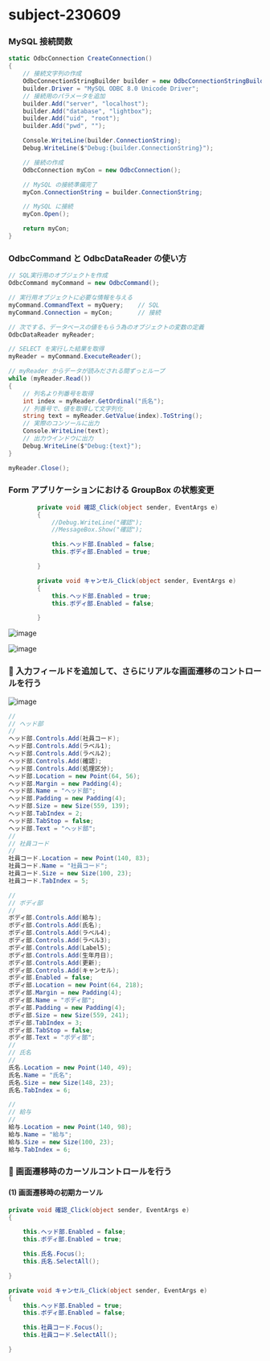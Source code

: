 # subject-230609

### MySQL 接続関数
```cs
static OdbcConnection CreateConnection()
{
    // 接続文字列の作成
    OdbcConnectionStringBuilder builder = new OdbcConnectionStringBuilder();
    builder.Driver = "MySQL ODBC 8.0 Unicode Driver";
    // 接続用のパラメータを追加
    builder.Add("server", "localhost");
    builder.Add("database", "lightbox");
    builder.Add("uid", "root");
    builder.Add("pwd", "");

    Console.WriteLine(builder.ConnectionString);
    Debug.WriteLine($"Debug:{builder.ConnectionString}");

    // 接続の作成
    OdbcConnection myCon = new OdbcConnection();

    // MySQL の接続準備完了
    myCon.ConnectionString = builder.ConnectionString;

    // MySQL に接続
    myCon.Open();

    return myCon;
}
```

### OdbcCommand と OdbcDataReader の使い方
```cs
// SQL実行用のオブジェクトを作成
OdbcCommand myCommand = new OdbcCommand();

// 実行用オブジェクトに必要な情報を与える
myCommand.CommandText = myQuery;    // SQL
myCommand.Connection = myCon;       // 接続

// 次でする、データベースの値をもらう為のオブジェクトの変数の定義
OdbcDataReader myReader;

// SELECT を実行した結果を取得
myReader = myCommand.ExecuteReader();

// myReader からデータが読みだされる間ずっとループ
while (myReader.Read())
{
    // 列名より列番号を取得
    int index = myReader.GetOrdinal("氏名");
    // 列番号で、値を取得して文字列化
    string text = myReader.GetValue(index).ToString();
    // 実際のコンソールに出力
    Console.WriteLine(text);
    // 出力ウインドウに出力
    Debug.WriteLine($"Debug:{text}");
}

myReader.Close();
```
### Form アプリケーションにおける GroupBox の状態変更
```cs
        private void 確認_Click(object sender, EventArgs e)
        {
            //Debug.WriteLine("確認");
            //MessageBox.Show("確認");

            this.ヘッド部.Enabled = false;
            this.ボディ部.Enabled = true;

        }

        private void キャンセル_Click(object sender, EventArgs e)
        {
            this.ヘッド部.Enabled = true;
            this.ボディ部.Enabled = false;

        }
```
![image](https://github.com/winofsql/subject-230609/assets/1501327/d7982c86-4dea-4a7f-8ef1-708372b3de25)

![image](https://github.com/winofsql/subject-230609/assets/1501327/a227a151-1832-4f73-a7de-cd9580a9297c)

### 🔴 入力フィールドを追加して、さらにリアルな画面遷移のコントロールを行う

![image](https://github.com/winofsql/subject-230609/assets/1501327/67278dd7-3137-42ba-a502-b4fe8d717fd0)

```cs
// 
// ヘッド部
// 
ヘッド部.Controls.Add(社員コード);
ヘッド部.Controls.Add(ラベル1);
ヘッド部.Controls.Add(ラベル2);
ヘッド部.Controls.Add(確認);
ヘッド部.Controls.Add(処理区分);
ヘッド部.Location = new Point(64, 56);
ヘッド部.Margin = new Padding(4);
ヘッド部.Name = "ヘッド部";
ヘッド部.Padding = new Padding(4);
ヘッド部.Size = new Size(559, 139);
ヘッド部.TabIndex = 2;
ヘッド部.TabStop = false;
ヘッド部.Text = "ヘッド部";
// 
// 社員コード
// 
社員コード.Location = new Point(140, 83);
社員コード.Name = "社員コード";
社員コード.Size = new Size(100, 23);
社員コード.TabIndex = 5;

// 
// ボディ部
// 
ボディ部.Controls.Add(給与);
ボディ部.Controls.Add(氏名);
ボディ部.Controls.Add(ラベル4);
ボディ部.Controls.Add(ラベル3);
ボディ部.Controls.Add(Label5);
ボディ部.Controls.Add(生年月日);
ボディ部.Controls.Add(更新);
ボディ部.Controls.Add(キャンセル);
ボディ部.Enabled = false;
ボディ部.Location = new Point(64, 218);
ボディ部.Margin = new Padding(4);
ボディ部.Name = "ボディ部";
ボディ部.Padding = new Padding(4);
ボディ部.Size = new Size(559, 241);
ボディ部.TabIndex = 3;
ボディ部.TabStop = false;
ボディ部.Text = "ボディ部";
// 
// 氏名
// 
氏名.Location = new Point(140, 49);
氏名.Name = "氏名";
氏名.Size = new Size(148, 23);
氏名.TabIndex = 6;

// 
// 給与
// 
給与.Location = new Point(140, 98);
給与.Name = "給与";
給与.Size = new Size(100, 23);
給与.TabIndex = 6;
```

### 🔴 画面遷移時のカーソルコントロールを行う

#### (1) 画面遷移時の初期カーソル

```cs
private void 確認_Click(object sender, EventArgs e)
{

    this.ヘッド部.Enabled = false;
    this.ボディ部.Enabled = true;

    this.氏名.Focus();
    this.氏名.SelectAll();

}

private void キャンセル_Click(object sender, EventArgs e)
{
    this.ヘッド部.Enabled = true;
    this.ボディ部.Enabled = false;

    this.社員コード.Focus();
    this.社員コード.SelectAll();

}
```
